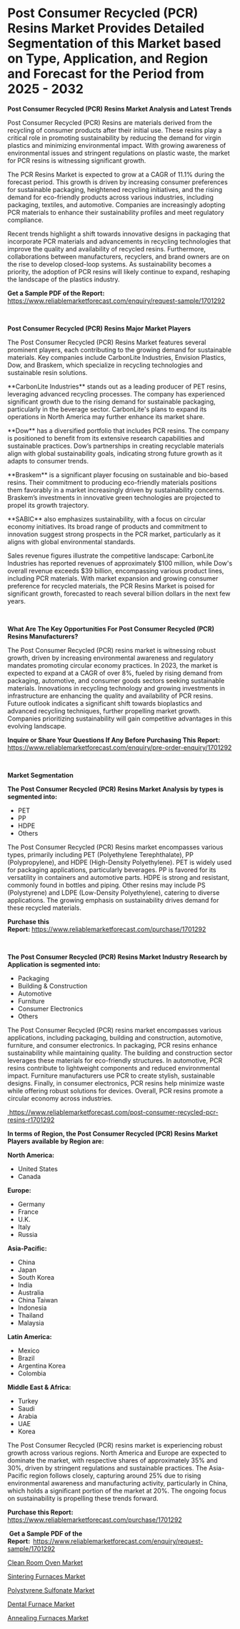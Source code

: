 <p><h1>Post Consumer Recycled (PCR) Resins Market Provides Detailed Segmentation of this Market based on Type, Application, and Region and Forecast for the Period from 2025 - 2032</h1></p><p><strong>Post Consumer Recycled (PCR) Resins Market Analysis and Latest Trends</strong></p>
<p><p>Post Consumer Recycled (PCR) Resins are materials derived from the recycling of consumer products after their initial use. These resins play a critical role in promoting sustainability by reducing the demand for virgin plastics and minimizing environmental impact. With growing awareness of environmental issues and stringent regulations on plastic waste, the market for PCR resins is witnessing significant growth.</p><p>The PCR Resins Market is expected to grow at a CAGR of 11.1% during the forecast period. This growth is driven by increasing consumer preferences for sustainable packaging, heightened recycling initiatives, and the rising demand for eco-friendly products across various industries, including packaging, textiles, and automotive. Companies are increasingly adopting PCR materials to enhance their sustainability profiles and meet regulatory compliance.</p><p>Recent trends highlight a shift towards innovative designs in packaging that incorporate PCR materials and advancements in recycling technologies that improve the quality and availability of recycled resins. Furthermore, collaborations between manufacturers, recyclers, and brand owners are on the rise to develop closed-loop systems. As sustainability becomes a priority, the adoption of PCR resins will likely continue to expand, reshaping the landscape of the plastics industry.</p></p>
<p><strong>Get a Sample PDF of the Report:&nbsp;</strong> <a href="https://www.reliablemarketforecast.com/enquiry/request-sample/1701292?utm_campaign=1832&utm_medium=2&utm_source=Github&utm_content=ia&utm_term=27032025&utm_id=post-consumer-recycled-pcr-resins">https://www.reliablemarketforecast.com/enquiry/request-sample/1701292</a></p>
<p>&nbsp;</p>
<p><strong>Post Consumer Recycled (PCR) Resins Major Market Players</strong></p>
<p><p>The Post Consumer Recycled (PCR) Resins Market features several prominent players, each contributing to the growing demand for sustainable materials. Key companies include CarbonLite Industries, Envision Plastics, Dow, and Braskem, which specialize in recycling technologies and sustainable resin solutions.</p><p>**CarbonLite Industries** stands out as a leading producer of PET resins, leveraging advanced recycling processes. The company has experienced significant growth due to the rising demand for sustainable packaging, particularly in the beverage sector. CarbonLite's plans to expand its operations in North America may further enhance its market share.</p><p>**Dow** has a diversified portfolio that includes PCR resins. The company is positioned to benefit from its extensive research capabilities and sustainable practices. Dow’s partnerships in creating recyclable materials align with global sustainability goals, indicating strong future growth as it adapts to consumer trends.</p><p>**Braskem** is a significant player focusing on sustainable and bio-based resins. Their commitment to producing eco-friendly materials positions them favorably in a market increasingly driven by sustainability concerns. Braskem’s investments in innovative green technologies are projected to propel its growth trajectory.</p><p>**SABIC** also emphasizes sustainability, with a focus on circular economy initiatives. Its broad range of products and commitment to innovation suggest strong prospects in the PCR market, particularly as it aligns with global environmental standards.</p><p>Sales revenue figures illustrate the competitive landscape: CarbonLite Industries has reported revenues of approximately $100 million, while Dow's overall revenue exceeds $39 billion, encompassing various product lines, including PCR materials. With market expansion and growing consumer preference for recycled materials, the PCR Resins Market is poised for significant growth, forecasted to reach several billion dollars in the next few years.</p></p>
<p>&nbsp;</p>
<p><strong>What Are The Key Opportunities For Post Consumer Recycled (PCR) Resins Manufacturers?</strong></p>
<p><p>The Post Consumer Recycled (PCR) resins market is witnessing robust growth, driven by increasing environmental awareness and regulatory mandates promoting circular economy practices. In 2023, the market is expected to expand at a CAGR of over 8%, fueled by rising demand from packaging, automotive, and consumer goods sectors seeking sustainable materials. Innovations in recycling technology and growing investments in infrastructure are enhancing the quality and availability of PCR resins. Future outlook indicates a significant shift towards bioplastics and advanced recycling techniques, further propelling market growth. Companies prioritizing sustainability will gain competitive advantages in this evolving landscape.</p></p>
<p><strong>Inquire or Share Your Questions If Any Before Purchasing This Report:</strong> <a href="https://www.reliablemarketforecast.com/enquiry/pre-order-enquiry/1701292?utm_campaign=1832&utm_medium=2&utm_source=Github&utm_content=ia&utm_term=27032025&utm_id=post-consumer-recycled-pcr-resins">https://www.reliablemarketforecast.com/enquiry/pre-order-enquiry/1701292</a></p>
<p>&nbsp;</p>
<p><strong>Market Segmentation</strong></p>
<p><strong>The Post Consumer Recycled (PCR) Resins Market Analysis by types is segmented into:</strong></p>
<p><ul><li>PET</li><li>PP</li><li>HDPE</li><li>Others</li></ul></p>
<p><p>The Post Consumer Recycled (PCR) Resins market encompasses various types, primarily including PET (Polyethylene Terephthalate), PP (Polypropylene), and HDPE (High-Density Polyethylene). PET is widely used for packaging applications, particularly beverages. PP is favored for its versatility in containers and automotive parts. HDPE is strong and resistant, commonly found in bottles and piping. Other resins may include PS (Polystyrene) and LDPE (Low-Density Polyethylene), catering to diverse applications. The growing emphasis on sustainability drives demand for these recycled materials.</p></p>
<p><strong>Purchase this Report:&nbsp;</strong><a href="https://www.reliablemarketforecast.com/purchase/1701292?utm_campaign=1832&utm_medium=2&utm_source=Github&utm_content=ia&utm_term=27032025&utm_id=post-consumer-recycled-pcr-resins">https://www.reliablemarketforecast.com/purchase/1701292</a></p>
<p>&nbsp;</p>
<p><strong>The Post Consumer Recycled (PCR) Resins Market Industry Research by Application is segmented into:</strong></p>
<p><ul><li>Packaging</li><li>Building & Construction</li><li>Automotive</li><li>Furniture</li><li>Consumer Electronics</li><li>Others</li></ul></p>
<p><p>The Post Consumer Recycled (PCR) resins market encompasses various applications, including packaging, building and construction, automotive, furniture, and consumer electronics. In packaging, PCR resins enhance sustainability while maintaining quality. The building and construction sector leverages these materials for eco-friendly structures. In automotive, PCR resins contribute to lightweight components and reduced environmental impact. Furniture manufacturers use PCR to create stylish, sustainable designs. Finally, in consumer electronics, PCR resins help minimize waste while offering robust solutions for devices. Overall, PCR resins promote a circular economy across industries.</p></p>
<p><a href="https://www.reliablemarketforecast.com/post-consumer-recycled-pcr-resins-r1701292?utm_campaign=1832&utm_medium=2&utm_source=Github&utm_content=ia&utm_term=27032025&utm_id=post-consumer-recycled-pcr-resins">&nbsp;https://www.reliablemarketforecast.com/post-consumer-recycled-pcr-resins-r1701292</a></p>
<p><strong>In terms of Region, the Post Consumer Recycled (PCR) Resins Market Players available by Region are:</strong></p>
<p>
    <p> <strong> North America: </strong>
        <ul>
            <li>United States</li>
            <li>Canada</li>
        </ul>
        </p> 
    <p> <strong> Europe: </strong>
        <ul>
            <li>Germany</li>
            <li>France</li>
            <li>U.K.</li>
            <li>Italy</li>
            <li>Russia</li>
        </ul>
        </p> 
    <p> <strong> Asia-Pacific: </strong>
        <ul>
            <li>China</li>
            <li>Japan</li>
            <li>South Korea</li>
            <li>India</li>
            <li>Australia</li>
            <li>China Taiwan</li>
            <li>Indonesia</li>
            <li>Thailand</li>
            <li>Malaysia</li>
        </ul>
        </p> 
    <p> <strong> Latin America: </strong>
        <ul>
            <li>Mexico</li>
            <li>Brazil</li>
            <li>Argentina Korea</li>
            <li>Colombia</li>
        </ul>
        </p> 
    <p> <strong> Middle East & Africa: </strong>
        <ul>
            <li>Turkey</li>
            <li>Saudi</li>
            <li>Arabia</li>
            <li>UAE</li>
            <li>Korea</li>
        </ul>
    </p>
    </p>
<p><p>The Post Consumer Recycled (PCR) resins market is experiencing robust growth across various regions. North America and Europe are expected to dominate the market, with respective shares of approximately 35% and 30%, driven by stringent regulations and sustainable practices. The Asia-Pacific region follows closely, capturing around 25% due to rising environmental awareness and manufacturing activity, particularly in China, which holds a significant portion of the market at 20%. The ongoing focus on sustainability is propelling these trends forward.</p></p>
<p><strong>Purchase this Report: </strong><a href="https://www.reliablemarketforecast.com/purchase/1701292?utm_campaign=1832&utm_medium=2&utm_source=Github&utm_content=ia&utm_term=27032025&utm_id=post-consumer-recycled-pcr-resins">https://www.reliablemarketforecast.com/purchase/1701292</a></p>
<p>&nbsp;<strong>Get a Sample PDF of the Report:&nbsp;&nbsp;</strong><a href="https://www.reliablemarketforecast.com/enquiry/request-sample/1701292?utm_campaign=1832&utm_medium=2&utm_source=Github&utm_content=ia&utm_term=27032025&utm_id=post-consumer-recycled-pcr-resins">https://www.reliablemarketforecast.com/enquiry/request-sample/1701292</a></p>
<p><strong></strong></p>
<p><p><a href="https://github.com/kluviabolofo/Market-Research-Report-List-1/blob/main/clean-room-oven-market.md?utm_campaign=1832&utm_medium=2&utm_source=Github&utm_content=ia&utm_term=27032025&utm_id=post-consumer-recycled-pcr-resins">Clean Room Oven Market</a></p><p><a href="https://github.com/thapabylers2/Market-Research-Report-List-1/blob/main/sintering-furnaces-market.md?utm_campaign=1832&utm_medium=2&utm_source=Github&utm_content=ia&utm_term=27032025&utm_id=post-consumer-recycled-pcr-resins">Sintering Furnaces Market</a></p><p><a href="https://github.com/muskoaizahfi/Market-Research-Report-List-1/blob/main/polystyrene-sulfonate-market.md?utm_campaign=1832&utm_medium=2&utm_source=Github&utm_content=ia&utm_term=27032025&utm_id=post-consumer-recycled-pcr-resins">Polystyrene Sulfonate Market</a></p><p><a href="https://github.com/ryantindyaiz/Market-Research-Report-List-1/blob/main/dental-furnace-market.md?utm_campaign=1832&utm_medium=2&utm_source=Github&utm_content=ia&utm_term=27032025&utm_id=post-consumer-recycled-pcr-resins">Dental Furnace Market</a></p><p><a href="https://github.com/spehnluenaru/Market-Research-Report-List-1/blob/main/annealing-furnaces-market.md?utm_campaign=1832&utm_medium=2&utm_source=Github&utm_content=ia&utm_term=27032025&utm_id=post-consumer-recycled-pcr-resins">Annealing Furnaces Market</a></p></p>